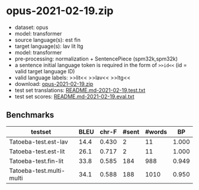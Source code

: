 # opus-2021-02-19.zip

* dataset: opus
* model: transformer
* source language(s): est fin
* target language(s): lav lit ltg
* model: transformer
* pre-processing: normalization + SentencePiece (spm32k,spm32k)
* a sentence initial language token is required in the form of `>>id<<` (id = valid target language ID)
* valid language labels: >>lit<< >>lav<< >>ltg<<
* download: [opus-2021-02-19.zip](https://object.pouta.csc.fi/Tatoeba-MT-models/fiu-bat/opus-2021-02-19.zip)
* test set translations: [README.md-2021-02-19.test.txt](https://object.pouta.csc.fi/Tatoeba-MT-models/fiu-bat/README.md-2021-02-19.test.txt)
* test set scores: [README.md-2021-02-19.eval.txt](https://object.pouta.csc.fi/Tatoeba-MT-models/fiu-bat/README.md-2021-02-19.eval.txt)

## Benchmarks

| testset | BLEU  | chr-F | #sent | #words | BP |
|---------|-------|-------|-------|--------|----|
| Tatoeba-test.est-lav 	| 14.4 	| 0.430 	| 2 	| 11 	| 1.000 |
| Tatoeba-test.est-lit 	| 26.1 	| 0.717 	| 2 	| 11 	| 1.000 |
| Tatoeba-test.fin-lit 	| 33.8 	| 0.585 	| 184 	| 988 	| 0.949 |
| Tatoeba-test.multi-multi 	| 34.1 	| 0.588 	| 188 	| 1010 	| 0.950 |

